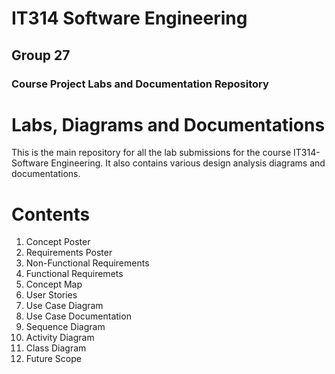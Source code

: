 # IT314 Software Engineering

## Group 27

### Course Project Labs and Documentation Repository

# Labs, Diagrams and Documentations

This is the main repository for all the lab submissions for the course IT314-Software Engineering. It also contains various design analysis diagrams and documentations.  

# Contents 
1. Concept Poster
2. Requirements Poster
3. Non-Functional Requirements
4. Functional Requiremets
5. Concept Map
6. User Stories
7. Use Case Diagram
8. Use Case Documentation
9. Sequence Diagram
10. Activity Diagram
11. Class Diagram
12. Future Scope
